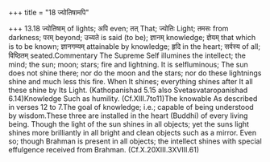 +++
title = "18 ज्योतिषामपि"

+++
13.18 ज्योतिषाम् of lights; अपि even; तत् That; ज्योतिः Light; तमसः from
darkness; परम् beyond; उच्यते is said (to be); ज्ञानम् knowledge;
ज्ञेयम् that which is to be known; ज्ञानगम्यम् attainable by knowledge;
हृदि in the heart; सर्वस्य of all; विष्ठितम् seated.Commentary The
Supreme Self illumines the intellect; the mind; the sun; moon; stars;
fire and lightning. It is selfluminous; The sun does not shine there;
nor do the moon and the stars; nor do these lightnings shine and much
less this fire. When It shines; everything shines after It all these
shine by Its Light. (Kathopanishad 5.15 also Svetasvataropanishad
6.14)Knowledge Such as humility. (Cf.XIII.7to11)The knowable As
described in verses 12 to 7.The goal of knowledge; i.e.; capable of
being understood by wisdom.These three are installed in the heart
(Buddhi) of every living being. Though the light of the sun shines in
all objects; yet the suns light shines more brilliantly in all bright
and clean objects such as a mirror. Even so; though Brahman is present
in all objects; the intellect shines with special effulgence received
from Brahman. (Cf.X.20XIII.3XVIII.61)
